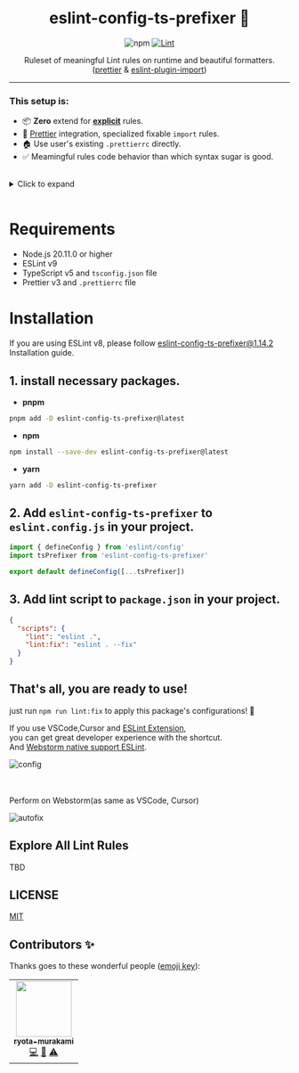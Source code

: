 <div align="center">
<h1>eslint-config-ts-prefixer 🌈</h1>

![npm](https://img.shields.io/npm/dm/eslint-config-ts-prefixer)
[![Lint](https://github.com/laststance/eslint-config-ts-prefixer/actions/workflows/lint.yml/badge.svg)](https://github.com/laststance/eslint-config-ts-prefixer/actions/workflows/lint.yml)

<p>Ruleset of meaningful Lint rules on runtime and beautiful formatters. (<a href="https://prettier.io/">prettier</a> & <a href="https://www.npmjs.com/package/eslint-plugin-import">eslint-plugin-import</a>)
</div>

---

### This setup is:

- 📦 **Zero** extend for [**explicit**](https://github.com/laststance/eslint-config-ts-prefixer/blob/main/eslint.config.mjs) rules.
- 💅 [Prettier](https://prettier.io/) integration, specialized fixable `import` rules.
- 🏠 Use user's existing `.prettierrc` directly.
- ✅ Meamingful rules code behavior than which syntax sugar is good.

<br>

<details>
<summary>Click to expand</summary>
<p align="center">
  </br>
  <img src="./assets/eslint.config.js.png" alt="cover_image"/>
</p>
</details>

<br>

# Requirements

- Node.js 20.11.0 or higher
- ESLint v9
- TypeScript v5 and `tsconfig.json` file
- Prettier v3 and `.prettierrc` file

# Installation

If you are using ESLint v8, please follow [eslint-config-ts-prefixer@1.14.2](https://github.com/laststance/eslint-config-ts-prefixer/tree/1.14.2?tab=readme-ov-file#installation) Installation guide.

## 1. install necessary packages.

- **pnpm**

```bash
pnpm add -D eslint-config-ts-prefixer@latest
```

- **npm**

```bash
npm install --save-dev eslint-config-ts-prefixer@latest
```

- **yarn**

```bash
yarn add -D eslint-config-ts-prefixer
```

## 2. Add `eslint-config-ts-prefixer` to `eslint.config.js` in your project.

```js
import { defineConfig } from 'eslint/config'
import tsPrefixer from 'eslint-config-ts-prefixer'

export default defineConfig([...tsPrefixer])
```

## 3. Add lint script to `package.json` in your project.

```json
{
  "scripts": {
    "lint": "eslint .",
    "lint:fix": "eslint . --fix"
  }
}
```

## That's all, you are ready to use!

just run `npm run lint:fix` to apply this package's configurations! 🎉

If you use VSCode,Cursor and [ESLint Extension](https://marketplace.visualstudio.com/items?itemName=dbaeumer.vscode-eslint),  
you can get great developer experience with the shortcut.  
And [Webstorm native support ESLint](https://www.jetbrains.com/help/webstorm/eslint.html#ws_eslint_configure_run_eslint_on_save).

<div align="left">
  <img src="./assets/extension.png" alt="config"/>
</div>

<br>
<br>

<div align="leftr">
  <p>Perform on Webstorm(as same as VSCode, Cursor)</p>
    <img src="./assets/autofix.gif" alt="autofix" />
</div>

## Explore All Lint Rules

TBD

## LICENSE

[MIT](https://opensource.org/license/mit/)

## Contributors ✨

Thanks goes to these wonderful people ([emoji key](https://allcontributors.org/docs/en/emoji-key)):

<!-- ALL-CONTRIBUTORS-LIST:START - Do not remove or modify this section -->
<!-- prettier-ignore-start -->
<!-- markdownlint-disable -->
<table>
  <tr>
    <td align="center"><a href="http://ryota-murakami.github.io/"><img src="https://avatars1.githubusercontent.com/u/5501268?s=400&u=7bf6b1580b95930980af2588ef0057f3e9ec1ff8&v=4?s=100" width="100px;" alt=""/><br /><sub><b>ryota-murakami</b></sub></a><br /><a href="https://github.com/laststance/create-react-app-vite/commits?author=ryota-murakami" title="Code">💻</a> <a href="https://github.com/laststance/create-react-app-vite/commits?author=ryota-murakami" title="Documentation">📖</a> <a href="https://github.com/laststance/create-react-app-vite/commits?author=ryota-murakami" title="Tests">⚠️</a></td>
  </tr>
</table>

<!-- markdownlint-restore -->
<!-- prettier-ignore-end -->

<!-- ALL-CONTRIBUTORS-LIST:END -->
